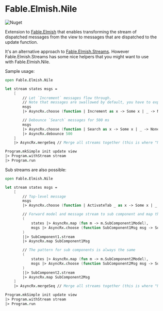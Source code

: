 # Fable.Elmish.Nile

![Nuget](https://img.shields.io/nuget/v/Fable.Elmish.Nile.svg)

Extension to [Fable.Elmish](https://elmish.github.io/elmish/) that enables transforming the stream of dispatched messages from the view to messages that are dispatched to the update function.

It's an alternative approach to [Fable.Elmish.Streams](https://elmish-streams.readthedocs.io/en/latest/).
However Fable.Elmish.Streams has some nice helpers that you might want to use with Fable.Elmish.Nile.

Sample usage:

```fsharp
open Fable.Elmish.Nile

let stream states msgs =
    [
        // Let `Increment` messages flow through.
        // Note that messages are swallowed by default, you have to explicitely let them flow through.
        msgs
        |> AsyncRx.choose (function | Increment as x -> Some x | _ -> None)

        // Debounce `Search` messages for 500 ms
        msgs
        |> AsyncRx.choose (function | Search as x -> Some x | _ -> None)
        |> AsyncRx.debounce 500
    ]
    |> AsyncRx.mergeSeq // Merge all streams together (this is where "Nile" comes from)

Program.mkSimple init update view
|> Program.withStream stream
|> Program.run
```

Sub streams are also possible:

```fsharp
open Fable.Elmish.Nile

let stream states msgs =
    [
        // Top-level message
        msgs
        |> AsyncRx.choose (function | ActivateTab _ as x -> Some x | _ -> None)

        // Forward model and message stream to sub component and map the resulting messages back to top-level messages
        (
            states |> AsyncRx.map (fun m -> m.SubComponent1Model),
            msgs |> AsyncRx.choose (function SubComponent1Msg msg -> Some msg | _ -> None)
        )
        ||> SubComponent1.stream
        |> AsyncRx.map SubComponent1Msg

        // The pattern for sub components is always the same
        (
            states |> AsyncRx.map (fun m -> m.SubComponent2Model),
            msgs |> AsyncRx.choose (function SubComponent2Msg msg -> Some msg | _ -> None)
        )
        ||> SubComponent2.stream
        |> AsyncRx.map SubComponent2Msg
    ]
    |> AsyncRx.mergeSeq // Merge all streams together (this is where "Nile" comes from)

Program.mkSimple init update view
|> Program.withStream stream
|> Program.run
```
